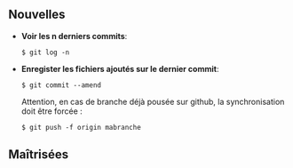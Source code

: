 ## Nouvelles

* **Voir les n derniers commits**:
  ```
  $ git log -n
  ```

* **Enregister les fichiers ajoutés sur le dernier commit**:
  ```
  $ git commit --amend
  ```
  Attention, en cas de branche déjà pousée sur github, la synchronisation doit être forcée :
  ```
  $ git push -f origin mabranche
  ```

## Maîtrisées
